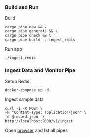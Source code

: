### Build and Run
Build
```
cargo pipe new && \
cargo pipe generate && \
cargo pipe check && \
cargo pipe build -o ingest_redis
```
Run app
```
./ingest_redis
```
### Ingest Data and Monitor Pipe
Setup Redis
```
docker-compose up -d
```
Ingest sample data
```
curl -i -X POST \
-H "Content-Type: application/json" \
-d @record.json  \
http://localhost:9000/v1/ingest
```
Open [browser](http://localhost:8000/v1/pipe) and list all pipes